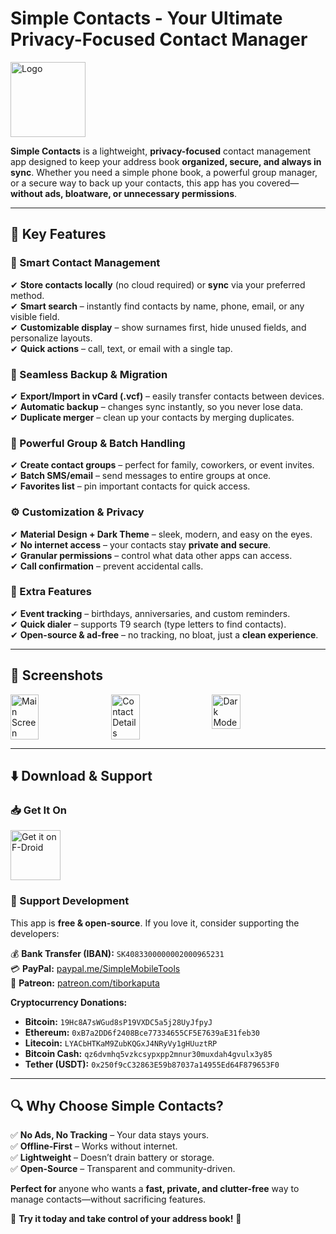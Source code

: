 # **Simple Contacts - Your Ultimate Privacy-Focused Contact Manager**

<img alt="Logo" src="graphics/icon.png" width="120" />  

**Simple Contacts** is a lightweight, **privacy-focused** contact management app designed to keep your address book **organized, secure, and always in sync**. Whether you need a simple phone book, a powerful group manager, or a secure way to back up your contacts, this app has you covered—**without ads, bloatware, or unnecessary permissions**.

---

## **🔹 Key Features**

### **📱 Smart Contact Management**
✔ **Store contacts locally** (no cloud required) or **sync** via your preferred method.  
✔ **Smart search** – instantly find contacts by name, phone, email, or any visible field.  
✔ **Customizable display** – show surnames first, hide unused fields, and personalize layouts.  
✔ **Quick actions** – call, text, or email with a single tap.

### **🔄 Seamless Backup & Migration**
✔ **Export/Import in vCard (.vcf)** – easily transfer contacts between devices.  
✔ **Automatic backup** – changes sync instantly, so you never lose data.  
✔ **Duplicate merger** – clean up your contacts by merging duplicates.

### **👥 Powerful Group & Batch Handling**
✔ **Create contact groups** – perfect for family, coworkers, or event invites.  
✔ **Batch SMS/email** – send messages to entire groups at once.  
✔ **Favorites list** – pin important contacts for quick access.

### **⚙️ Customization & Privacy**
✔ **Material Design + Dark Theme** – sleek, modern, and easy on the eyes.  
✔ **No internet access** – your contacts stay **private and secure**.  
✔ **Granular permissions** – control what data other apps can access.  
✔ **Call confirmation** – prevent accidental calls.

### **📅 Extra Features**
✔ **Event tracking** – birthdays, anniversaries, and custom reminders.  
✔ **Quick dialer** – supports T9 search (type letters to find contacts).  
✔ **Open-source & ad-free** – no tracking, no bloat, just a **clean experience**.

---

## **📲 Screenshots**

<div style="display:flex; gap: 10px; flex-wrap: wrap;">
  <img alt="Main Screen" src="fastlane/metadata/android/en-US/images/phoneScreenshots/1_en-US.jpeg" width="30%">
  <img alt="Contact Details" src="fastlane/metadata/android/en-US/images/phoneScreenshots/2_en-US.jpeg" width="30%">
  <img alt="Dark Mode" src="fastlane/metadata/android/en-US/images/phoneScreenshots/3_en-US.jpeg" width="30%">
</div>  

---

## **⬇️ Download & Support**

### **📥 Get It On**
<a href="https://f-droid.org/packages/com.simplemobiletools.contacts.pro">
  <img alt="Get it on F-Droid" src="https://fdroid.gitlab.io/artwork/badge/get-it-on.png" height="80">
</a>  

### **💖 Support Development**
This app is **free & open-source**. If you love it, consider supporting the developers:

💰 **Bank Transfer (IBAN):** `SK4083300000002000965231`  
💳 **PayPal:** [paypal.me/SimpleMobileTools](https://paypal.me/SimpleMobileTools)  
🔗 **Patreon:** [patreon.com/tiborkaputa](https://www.patreon.com/tiborkaputa)

**Cryptocurrency Donations:**
- **Bitcoin:** `19Hc8A7sWGud8sP19VXDC5a5j28UyJfpyJ`
- **Ethereum:** `0xB7a2DD6f2408Bce77334655CF5E7639aE31feb30`
- **Litecoin:** `LYACbHTKaM9ZubKQGxJ4NRyVy1gHUuztRP`
- **Bitcoin Cash:** `qz6dvmhq5vzkcsypxpp2mnur30muxdah4gvulx3y85`
- **Tether (USDT):** `0x250f9cC32863E59b87037a14955Ed64F879653F0`

---

## **🔍 Why Choose Simple Contacts?**
✅ **No Ads, No Tracking** – Your data stays yours.  
✅ **Offline-First** – Works without internet.  
✅ **Lightweight** – Doesn’t drain battery or storage.  
✅ **Open-Source** – Transparent and community-driven.

**Perfect for** anyone who wants a **fast, private, and clutter-free** way to manage contacts—without sacrificing features.

📌 **Try it today and take control of your address book!** 🚀
